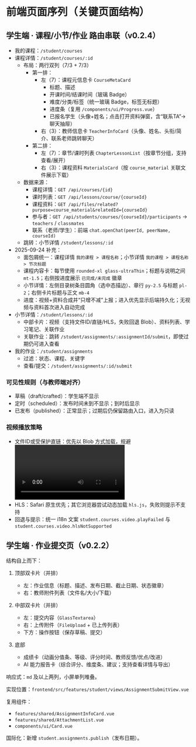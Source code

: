 # 前端页面序列（关键页面结构）

## 学生端 · 课程/小节/作业 路由串联（v0.2.4）

- 我的课程：`/student/courses`
- 课程详情：`/student/courses/:id`
  - 布局：两行双列（7/3 + 7/3）
    - 第一排：
      - 左（7）：课程元信息卡 `CourseMetaCard`
        - 标题、描述
        - 开课时间/结课时间（玻璃 Badge）
        - 难度/分类/标签（统一玻璃 Badge，标签无标题）
        - 进度条（复用 `/components/ui/Progress.vue`）
        - 已报名学生（头像+姓名；点击打开资料弹窗，含“联系TA”→聊天抽屉）
      - 右（3）：教师信息卡 `TeacherInfoCard`（头像、姓名、头衔/简介、联系老师跳转聊天）
    - 第二排：
      - 左（7）：章节/课时列表 `ChapterLessonList`（按章节分组，支持查看/展开）
      - 右（3）：课程资料 `MaterialsCard`（按 `course_material` 关联文件展示下载）
  - 数据来源：
    - 课程详情：`GET /api/courses/{id}`
    - 课时列表：`GET /api/lessons/course/{courseId}`
    - 课程资料：`GET /api/files/related?purpose=course_material&relatedId={courseId}`
    - 参与者：`GET /api/students/courses/{courseId}/participants` → `teachers` / `classmates`
    - 联系（老师/学生）：前端 `chat.openChat(peerId, peerName, courseId)`
  - 跳转：小节详情 `/student/lessons/:id`
- 2025-09-24 补充：
  - 面包屑统一：课程详情 `我的课程 > 课程名称`；小节详情 `我的课程 > 课程名称 > 节次标题`
  - 课程内容卡：每节使用 `rounded-xl glass-ultraThin`；标题与说明之间 `mt-1.5`；右侧按进度展示 `已完成/未完成` 徽章
  - 小节详情：左侧目录树条目圆角（选中态描边）、章行 `py-2.5` 与标题 `pl-2`；右侧卡片标题与正文 `mb-4`
  - 进度：视频+资料合成并“只增不减”上报；进入优先显示后端持久化；无视频与资料首次进入自动完成
- 小节详情：`/student/lessons/:id`
  - 中部卡片：视频（支持文件ID/直链/HLS，失败回退 Blob）、资料列表、学习笔记、关联作业
  - 关联作业：跳转 `/student/assignments/:assignmentId/submit`，即使过期仍可进入查看
- 我的作业：`/student/assignments`
  - 过滤：状态、课程、关键字
  - 查看/提交：`/student/assignments/:id/submit`

### 可见性规则（与教师端对齐）

- 草稿（draft/crafted）：学生端不显示
- 定时（scheduled）：发布时间未到不显示；到时后显示
- 已发布（published）：正常显示；过期后仍保留路由入口，进入为只读

### 视频播放策略

- 文件ID或受保护直链：优先以 Blob 方式加载，规避 <video> 不带鉴权头导致失败
- HLS：Safari 原生优先；其它浏览器尝试动态加载 `hls.js`，失败则提示不支持
- 回退与提示：统一 i18n 文案 `student.courses.video.playFailed` 与 `student.courses.video.hlsNotSupported`

## 学生端 · 作业提交页（v0.2.2）

结构自上而下：

1) 顶部双卡片（并排）
   - 左：作业信息（标题、描述、发布日期、截止日期、状态徽章）
   - 右：教师附件列表（文件名/大小/下载）

2) 中部双卡片（并排）
   - 左：提交内容（`GlassTextarea`）
   - 右：上传附件（`FileUpload` + 已上传列表）
   - 下方：操作按钮（保存草稿、提交）

3) 底部
   - 成绩卡（动画分值条、等级、评分时间、教师反馈/优点/改进）
   - AI 能力报告卡（综合评分、维度条、建议；支持查看详情与导出）

响应式：`md` 及以上两列，小屏单列堆叠。

实现位置：`frontend/src/features/student/views/AssignmentSubmitView.vue`

复用组件：
- `features/shared/AssignmentInfoCard.vue`
- `features/shared/AttachmentList.vue`
- `components/ui/Card.vue`

国际化：新增 `student.assignments.publish`（发布日期）。


